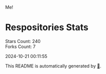 Me!

# Respositories Stats
Stars Count: 240  
Forks Count: 7

2024-10-21 00:11:55  

This README is automatically generated by [🐰](https://github.com/rnitta/rnitta).
